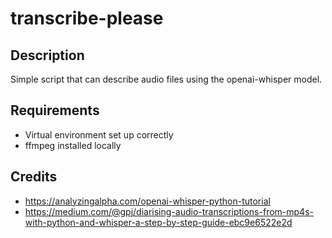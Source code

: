 # transcribe-please
## Description
Simple script that can describe audio files using the openai-whisper model.

## Requirements
- Virtual environment set up correctly
- ffmpeg installed locally

## Credits
- https://analyzingalpha.com/openai-whisper-python-tutorial
- https://medium.com/@gpj/diarising-audio-transcriptions-from-mp4s-with-python-and-whisper-a-step-by-step-guide-ebc9e6522e2d